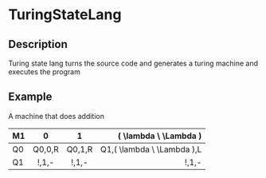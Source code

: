 # TuringStateLang

## Description

Turing state lang turns the source code and generates a turing machine and executes the program

## Example

A machine that does addition

| M1      | 0        | 1         |\( \lambda \ \Lambda \)|
| --------|:--------:|:---------:| --------:|
| Q0      | Q0,0,R   |  Q0,1,R   |  Q1,\( \lambda \ \Lambda \),L| 
| Q1      |  !,1,-   |   !,1,-   |   !,1,-  |